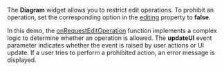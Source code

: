 The **Diagram** widget allows you to restrict edit operations. To prohibit an operation, set the corresponding option in the [editing](/Documentation/ApiReference/UI_Widgets/dxDiagram/Configuration/editing/) property to **false**.

In this demo, the [onRequestEditOperation](Documentation/ApiReference/UI_Widgets/dxDiagram/Configuration/#onRequestEditOperation) function implements a complex logic to determine whether an operation is allowed. The **updateUI** event parameter indicates whether the event is raised by user actions or UI update. If a user tries to perform a prohibited action, an error message is displayed.
